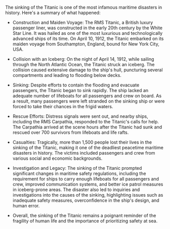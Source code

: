 The sinking of the Titanic is one of the most infamous maritime disasters in history. Here's a summary of what happened:

- Construction and Maiden Voyage: The RMS Titanic, a British luxury passenger liner, was constructed in the early 20th century by the White Star Line. It was hailed as one of the most luxurious and technologically advanced ships of its time. On April 10, 1912, the Titanic embarked on its maiden voyage from Southampton, England, bound for New York City, USA.

- Collision with an Iceberg: On the night of April 14, 1912, while sailing through the North Atlantic Ocean, the Titanic struck an iceberg. The collision caused extensive damage to the ship's hull, puncturing several compartments and leading to flooding below decks.

- Sinking: Despite efforts to contain the flooding and evacuate passengers, the Titanic began to sink rapidly. The ship lacked an adequate number of lifeboats for all passengers and crew on board. As a result, many passengers were left stranded on the sinking ship or were forced to take their chances in the frigid waters.

- Rescue Efforts: Distress signals were sent out, and nearby ships, including the RMS Carpathia, responded to the Titanic's calls for help. The Carpathia arrived at the scene hours after the Titanic had sunk and rescued over 700 survivors from lifeboats and life rafts.

- Casualties: Tragically, more than 1,500 people lost their lives in the sinking of the Titanic, making it one of the deadliest peacetime maritime disasters in history. The victims included passengers and crew from various social and economic backgrounds.

- Investigation and Legacy: The sinking of the Titanic prompted significant changes in maritime safety regulations, including the requirement for ships to carry enough lifeboats for all passengers and crew, improved communication systems, and better ice patrol measures in iceberg-prone areas. The disaster also led to inquiries and investigations into the causes of the sinking, highlighting issues such as inadequate safety measures, overconfidence in the ship's design, and human error.

- Overall, the sinking of the Titanic remains a poignant reminder of the fragility of human life and the importance of prioritizing safety at sea.